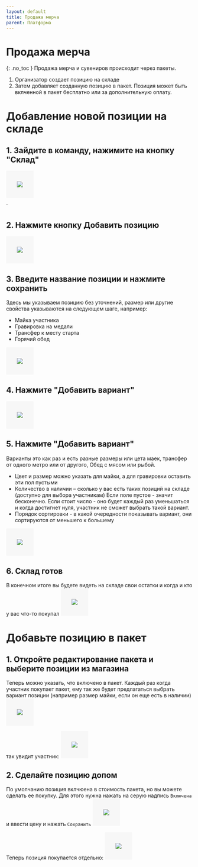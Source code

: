 ```yaml
---
layout: default
title: Продажа мерча
parent: Платформа
---
```


# Продажа мерча
{: .no_toc }
Продажа мерча и сувениров происходит через пакеты.
1.  Организатор создает позицию на складе
2.  Затем добавляет созданную позицию в пакет. Позиция может быть вклченной в пакет бесплатно или за дополнительную оплату.

# Добавление новой позиции на складе

## 1. Зайдите в команду, нажимите на кнопку "Склад"
  <img src="/Docs/images/store-0.png" style="border: 29px solid #f7f7f7;">

`
## 2. Нажмите кнопку Добавить позицию
  <img src="/Docs/images/store-1.png" style="border: 29px solid #f7f7f7;">

## 3. Введите название позиции и нажмите сохранить
Здесь мы указываем позицию без уточнений, размер или другие свойства указываются на следующем шаге, например:
* Майка участника
* Гравировка на медали
* Трансфер к месту старта
* Горячий обед
<img src="/Docs/images/store-2.png" style="border: 29px solid #f7f7f7;">


## 4. Нажмите "Добавить вариант"

<img src="/Docs/images/store-3.png" style="border: 29px solid #f7f7f7;">

## 5. Нажмите "Добавить вариант"
Варианты это как раз и есть разные размеры или цета маек, трансфер от одного метро или от другого, Обед с мясом или рыбой.
* Цвет и размер можно указать для майки, а для гравировки оставить эти пол пустыми
* Количество в наличии – сколько у вас есть таких позиций на складе (доступно для выбора участникам) Если поле пустое - значит бесконечно. Если стоит число - оно будет каждый раз уменьшаться и когда достигнет нуля, участник не сможет выбрать такой вариант.
* Порядок сортировки - в какой очередности показывать вариант, они сортируются от меньшего к большему
<img src="/Docs/images/store-4.png" style="border: 29px solid #f7f7f7;">

## 6. Склад готов
В конечном итоге вы будете видеть на складе свои остатки и когда и кто у вас что-то покупал
  <img src="/Docs/images/store-5.png" style="border: 29px solid #f7f7f7;">

# Добавьте позицию в пакет

## 1. Откройте редактирование пакета и выберите позиции из магазина
Теперь можно указать, что включено в пакет. Каждый раз когда участник покупает пакет, ему так же будет предлагаться выбрать вариант позиции (например размер майки, если он еще есть в наличии)
  <img src="/Docs/images/store-6.png" style="border: 29px solid #f7f7f7;">

так увидит участник:
  <img src="/Docs/images/store-8.png" style="border: 29px solid #f7f7f7;">

## 2. Сделайте позицию допом
По умолчанию позиция вклчюена в стоимость пакета, но вы можете сделать ее покупку.
Для этого нужна нажать на серую надпись ```Включена``` и ввести цену и нажать ```Сохранить```
  <img src="/Docs/images/store-7.png" style="border: 29px solid #f7f7f7;">

Теперь позиция покупается отдельно:
  <img src="/Docs/images/store-9.png" style="border: 29px solid #f7f7f7;">